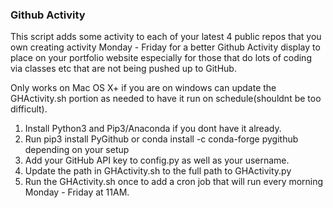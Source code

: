 ### Github Activity ###
This script adds some activity to each of your latest 4 public repos that you own creating activity Monday - Friday for a better Github Activity display to place on your portfolio website especially for those that do lots of coding via classes etc that are not being pushed up to GitHub.

Only works on Mac OS X+ if you are on windows can update the GHActivity.sh portion as needed to have it run on schedule(shouldnt be too difficult).
1. Install Python3 and Pip3/Anaconda if you dont have it already.
2. Run pip3 install PyGithub or conda install -c conda-forge pygithub depending on your setup
3. Add your GitHub API key to config.py as well as your username.
4. Update the path in GHActivity.sh to the full path to GHActivity.py
5. Run the GHActivity.sh once to add a cron job that will run every morning Monday - Friday at 11AM.